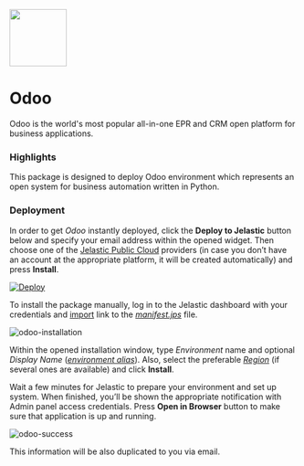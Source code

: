 <p align="left"> 
<img src="./images/odoo-logo.png" width="100">
</p>

# Odoo
Odoo is the world's most popular all-in-one EPR and CRM open platform for business applications.

### Highlights
This package is designed to deploy Odoo environment which represents an open system for business automation written in Python.<br/>




### Deployment

In order to get *Odoo* instantly deployed, click the **Deploy to Jelastic** button below and specify your email address within the opened widget. Then choose one of the [Jelastic Public Cloud](https://jelastic.cloud) providers (in case you don’t have an account at the appropriate platform, it will be created automatically) and press **Install**.

[![Deploy](https://jelastic.com/getithosted/button.png)](https://jelastic.com/install-application/?manifest=https://raw.githubusercontent.com/jelastic-jps/odoo/master/manifest.jps)

To install the package manually, log in to the Jelastic dashboard with your credentials and [import](https://docs.jelastic.com/environment-import) link to the [*_manifest.jps_*](https://raw.githubusercontent.com/jelastic-jps/odoo/master/manifest.jps) file.

![odoo-installation](images/install.png)

Within the opened installation window, type *Environment* name and optional *Display Name* ([*environment alias*](https://docs.jelastic.com/environment-aliases)). Also, select the preferable [*Region*](https://docs.jelastic.com/environment-regions) (if several ones are available) and click **Install**.

Wait a few minutes for Jelastic to prepare your environment and set up system. When finished, you’ll be shown the appropriate notification with Admin panel access credentials. Press **Open in Browser** button to make sure that application is up and running. 

![odoo-success](images/success.png)

This information will be also duplicated to you via email.
